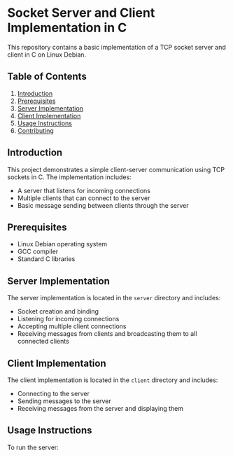 # Socket Server and Client Implementation in C

This repository contains a basic implementation of a TCP socket server and client in C on Linux Debian.

## Table of Contents

1. [Introduction](#introduction)
2. [Prerequisites](#prerequisites)
3. [Server Implementation](#server-implementation)
4. [Client Implementation](#client-implementation)
5. [Usage Instructions](#usage-instructions)
6. [Contributing](#contributing)

## Introduction

This project demonstrates a simple client-server communication using TCP sockets in C. The implementation includes:

- A server that listens for incoming connections
- Multiple clients that can connect to the server
- Basic message sending between clients through the server

## Prerequisites

- Linux Debian operating system
- GCC compiler
- Standard C libraries

## Server Implementation

The server implementation is located in the `server` directory and includes:

- Socket creation and binding
- Listening for incoming connections
- Accepting multiple client connections
- Receiving messages from clients and broadcasting them to all connected clients

## Client Implementation

The client implementation is located in the `client` directory and includes:

- Connecting to the server
- Sending messages to the server
- Receiving messages from the server and displaying them

## Usage Instructions

To run the server:

